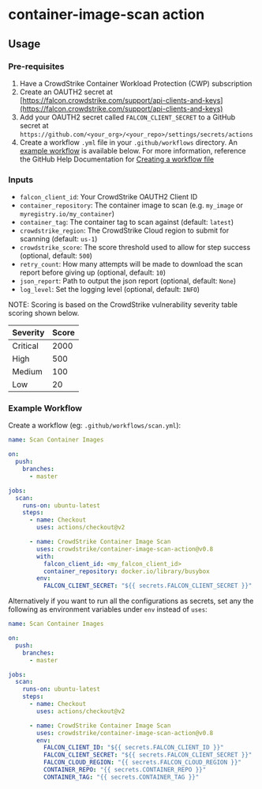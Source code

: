 # container-image-scan action

## Usage

### Pre-requisites

1. Have a CrowdStrike Container Workload Protection (CWP) subscription
1. Create an OAUTH2 secret at [https://falcon.crowdstrike.com/support/api-clients-and-keys](https://falcon.crowdstrike.com/support/api-clients-and-keys)
1. Add your OAUTH2 secret called `FALCON_CLIENT_SECRET` to a GitHub secret at `https://github.com/<your_org>/<your_repo>/settings/secrets/actions`
1. Create a workflow `.yml` file in your `.github/workflows` directory. An [example workflow](#example-workflow) is available below.
  For more information, reference the GitHub Help Documentation for [Creating a workflow file](https://help.github.com/en/articles/configuring-a-workflow#creating-a-workflow-file)

### Inputs

-  `falcon_client_id`: Your CrowdStrike OAUTH2 Client ID
-  `container_repository`: The container image to scan (e.g. `my_image` or `myregistry.io/my_container`)
-  `container_tag`: The container tag to scan against (default: `latest`)
-  `crowdstrike_region`: The CrowdStrike Cloud region to submit for scanning (default: `us-1`)
-  `crowdstrike_score`: The score threshold used to allow for step success (optional, default: `500`)
-  `retry_count`: How many attempts will be made to download the scan report before giving up (optional, default: `10`)
-  `json_report`: Path to output the json report (optional, default: `None`)
-  `log_level`: Set the logging level (optional, default: `INFO`)

NOTE: Scoring is based on the CrowdStrike vulnerability severity table scoring shown below.

| Severity           | Score      |
|--------------------|:-----------|
| Critical           | 2000       |
| High               | 500        |
| Medium             | 100        |
| Low                | 20         |

### Example Workflow

Create a workflow (eg: `.github/workflows/scan.yml`):

```yaml
name: Scan Container Images

on:
  push:
    branches:
      - master

jobs:
  scan:
    runs-on: ubuntu-latest
    steps:
      - name: Checkout
        uses: actions/checkout@v2

      - name: CrowdStrike Container Image Scan
        uses: crowdstrike/container-image-scan-action@v0.8
        with:
          falcon_client_id: <my_falcon_client_id>
          container_repository: docker.io/library/busybox
        env:
          FALCON_CLIENT_SECRET: "${{ secrets.FALCON_CLIENT_SECRET }}"
```

Alternatively if you want to run all the configurations as secrets, set any the following as environment variables under `env` instead of `uses`:

```yaml
name: Scan Container Images

on:
  push:
    branches:
      - master

jobs:
  scan:
    runs-on: ubuntu-latest
    steps:
      - name: Checkout
        uses: actions/checkout@v2

      - name: CrowdStrike Container Image Scan
        uses: crowdstrike/container-image-scan-action@v0.8
        env:
          FALCON_CLIENT_ID: "${{ secrets.FALCON_CLIENT_ID }}"
          FALCON_CLIENT_SECRET: "${{ secrets.FALCON_CLIENT_SECRET }}"
          FALCON_CLOUD_REGION: "{{ secrets.FALCON_CLOUD_REGION }}"
          CONTAINER_REPO: "{{ secrets.CONTAINER_REPO }}"
          CONTAINER_TAG: "{{ secrets.CONTAINER_TAG }}"
```

